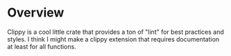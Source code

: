 # Overview
Clippy is a cool little crate that provides a ton of "lint" for best practices and styles. I think I might make a clippy extension that requires documentation at least for all functions.
